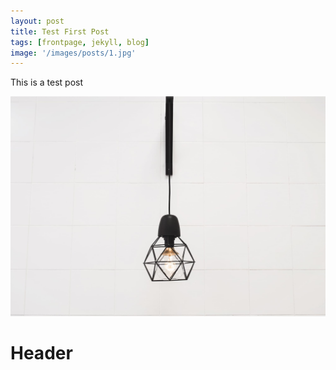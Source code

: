 ```yaml
---
layout: post
title: Test First Post
tags: [frontpage, jekyll, blog]
image: '/images/posts/1.jpg'
---
```


This is a test post

![Image](/images/posts/1.jpg)

# Header
